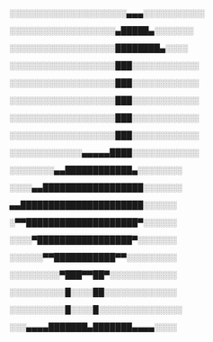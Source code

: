 ░░░░░░░░░░░░░░░░░░░░░▄▄▄░░░░░░░░░░░

░░░░░░░░░░░░░░░░░░░▄█████▄░░░░░░░

░░░░░░░░░░░░░░░░░░░████████▄░░░░

░░░░░░░░░░░░░░░░░░░███░░░░░░░░░░░░

░░░░░░░░░░░░░░░░░░░███░░░░░░░░░░░░

░░░░░░░░░░░░░░░░░░░███░░░░░░░░░░░░

░░░░░░░░░░░░░░░░░░░███░░░░░░░░░░░░

░░░░░░░░░░░░░░░░░░░███░░░░░░░░░░░░

░░░░░░░░░░░░░▄▄▄▄▄████░░░░░░░░░░░░

░░░░░░░░▄▄████████████▄░░░░░░░░

░░░░▄▄██████████████████░░░░░░░

▄▄██████████████████████░░░░░░

░▀▀████████████████████▀░░░░░░

░░░░▀█████████████████▀░░░░░░░

░░░░░░▀▀███████████▀▀░░░░░░░░░

░░░░░░░░░▀███▀▀██▀░░░░░░░░░░░░

░░░░░░░░░░█░░░░██░░░░░░░░░░░░░

░░░░░░░░░░█░░░░█░░░░░░░░░░░░░░░

░░░▄▄▄▄███████▄███████▄▄▄▄░░░░
